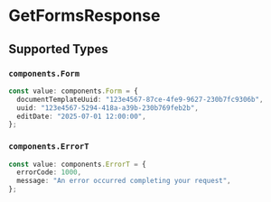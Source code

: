 # GetFormsResponse


## Supported Types

### `components.Form`

```typescript
const value: components.Form = {
  documentTemplateUuid: "123e4567-87ce-4fe9-9627-230b7fc9306b",
  uuid: "123e4567-5294-418a-a39b-230b769feb2b",
  editDate: "2025-07-01 12:00:00",
};
```

### `components.ErrorT`

```typescript
const value: components.ErrorT = {
  errorCode: 1000,
  message: "An error occurred completing your request",
};
```

